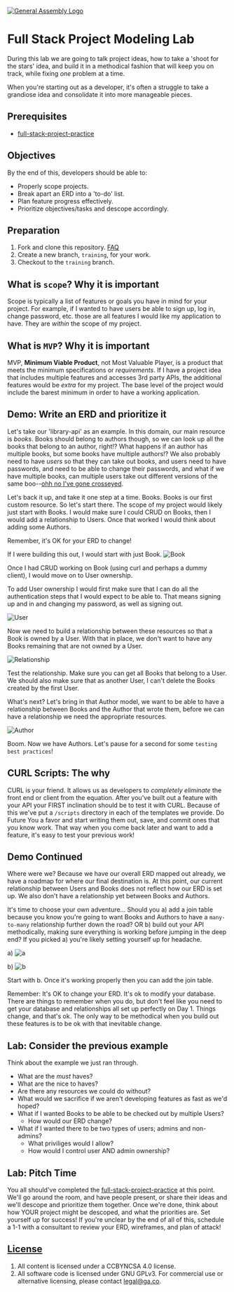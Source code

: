 [![General Assembly Logo](https://camo.githubusercontent.com/1a91b05b8f4d44b5bbfb83abac2b0996d8e26c92/687474703a2f2f692e696d6775722e636f6d2f6b6538555354712e706e67)](https://generalassemb.ly/education/web-development-immersive)

# Full Stack Project Modeling Lab

During this lab we are going to talk project ideas, how to take a 'shoot for
the stars' idea, and build it in a methodical fashion that will keep you on
track, while fixing *one* problem at a time.

When you're starting out as a developer, it's often a struggle to take a
grandiose idea and consolidate it into more manageable pieces.

## Prerequisites

- [full-stack-project-practice](https://git.generalassemb.ly/ga-wdi-boston/full-stack-project-practice)

## Objectives

By the end of this, developers should be able to:

- Properly scope projects.
- Break apart an ERD into a 'to-do' list.
- Plan feature progress effectively.
- Prioritize objectives/tasks and descope accordingly.

## Preparation

1. Fork and clone this repository.
 [FAQ](https://git.generalassemb.ly/ga-wdi-boston/meta/wiki/ForkAndClone)
1. Create a new branch, `training`, for your work.
1. Checkout to the `training` branch.

## What is `scope`? Why it is important

Scope is typically a list of features or goals you have in mind for your
project. For example, if I wanted to have users be able to sign up, log in,
change password, etc. those are all features I would like my application to
have. They are *within* the scope of my project.

## What is `MVP`? Why it is important

MVP, **Minimum Viable Product**, not Most Valuable Player, is a product that
meets the minimum specifications or *requirements*. If I have a project idea
that includes multiple features and accesses 3rd party APIs, the additional
features would be *extra* for my project. The base level of the project would
include the barest minimum in order to have a working application.

## Demo: Write an ERD and prioritize it

Let's take our 'library-api' as an example. In this domain, our main resource
is *books*. Books should belong to authors though, so we can look up all the
books that belong to an author, right!? What happens if an author has multiple
books, but some books have multiple authors!? We also probably need to have
*users* so that they can take out books, and users need to have passwords, and
need to be able to change their passwords, and what if we have multiple books,
can multiple users take out different versions of the same boo--[ohh no I've gone crosseyed](https://i.imgur.com/a7Yyjg8.gif).

Let's back it up, and take it one step at a time. Books. Books is our first
custom resource. So let's start there. The scope of my project would likely
just start with Books. I would make sure I could CRUD on Books, then I would
add a relationship to Users. Once that worked I would think about adding some
Authors.

Remember, it's OK for your ERD to change!

If I were building this out, I would start with just Book. ![Book](https://i.imgur.com/bXtwCKO.png)

Once I had CRUD working on Book (using curl and perhaps a dummy client), I
would move on to User ownership.

To add User ownership I would first make sure that I can do all the
authentication steps that I would expect to be able to. That means signing up
and in and changing my password, as well as signing out.

![User](https://i.imgur.com/gGSAgI4.png)

Now we need to build a relationship between these resources so that a Book is
owned by a User. With that in place, we don't want to have any Books remaining that are not owned by a User.

![Relationship](https://i.imgur.com/U7o0eVS.png)

Test the relationship. Make sure you can get all Books that belong to a
User. We should also make sure that as another User, I can't delete the Books created by the first User.

What's next? Let's bring in that Author model, we want to be able to have a relationship between Books and the Author that wrote them, before we can have a relationship we need the appropriate resources.

![Author](https://i.imgur.com/QIevbE9.png)

Boom. Now we have Authors. Let's pause for a second for some `testing best practices`!

## CURL Scripts: The why

CURL is your friend. It allows us as developers to *completely eliminate* the
front end or client from the equation. After you've built out a feature with
your API your FIRST inclination should be to test it with CURL. Because of this
we've put a `/scripts` directory in each of the templates we provide. Do
Future You a favor and start writing them out, save, and commit ones that you
know work. That way when you come back later and want to add a feature, it's
easy to test your previous work!

## Demo Continued

Where were we? Because we have our overall ERD mapped out already, we have a
roadmap for where our final destination is. At this point, our current relationship between Users and Books does not reflect how our ERD is set up. We also don't have a relationship yet between Books and Authors.

It's time to choose your own adventure... Should you a) add a join table
because you know you're going to want Books and Authors to have a `many-to-many`
relationship further down the road? OR b) build out your API methodically,
making sure everything is working before jumping in the deep end? If you picked
a) you're likely setting yourself up for headache.

a) ![a](https://i.imgur.com/AiQVpVd.png)

b) ![b](https://i.imgur.com/1b3hySk.png)

Start with b. Once it's working properly then you can add the join table.

Remember: It's OK to change your ERD. It's ok to modify your database. There
are things to remember when you do, but don't feel like you need to get your
database and relationships all set up perfectly on Day 1. Things change, and
that's ok. The only way to be methodical when you build out these features is
to be ok with that inevitable change.

## Lab: Consider the previous example

Think about the example we just ran through.

- What are the *must* haves?
- What are the nice to haves?
- Are there any resources we could do without?
- What would we sacrifice if we aren't developing features as fast as we'd hoped?
- What if I wanted Books to be able to be checked out by multiple Users?
  - How would our ERD change?
- What if I wanted there to be two types of users; admins and non-admins?
  - What priviliges would I allow?
  - How would I control user AND admin ownership?

## Lab: Pitch Time

You all should've completed the [full-stack-project-practice](https://git.generalassemb.ly/ga-wdi-boston/full-stack-project-practice) at this point. We'll go around the room, and have people present,
or share their ideas and we'll descope and prioritize them together. Once we're
done, think about how YOUR project might be descoped, and what the priorities
are. Set yourself up for success! If you're unclear by the end of all of this,
schedule a 1-1 with a consultant to review your ERD, wireframes, and plan of
attack!

## [License](LICENSE)

1. All content is licensed under a CC­BY­NC­SA 4.0 license.
1. All software code is licensed under GNU GPLv3. For commercial use or
    alternative licensing, please contact legal@ga.co.
